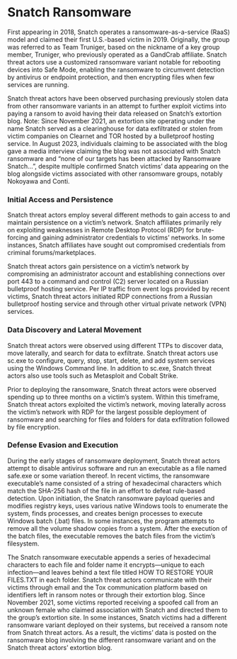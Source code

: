 # Snatch Ransomware

First appearing in 2018, Snatch operates a ransomware-as-a-service (RaaS) model and claimed their first U.S.-based victim in 2019. Originally, the group was referred to as Team Truniger, based on the nickname of a key group member, Truniger, who previously operated as a GandCrab affiliate. Snatch threat actors use a customized ransomware variant notable for rebooting devices into Safe Mode, enabling the ransomware to circumvent detection by antivirus or endpoint protection, and then encrypting files when few services are running.

Snatch threat actors have been observed purchasing previously stolen data from other ransomware variants in an attempt to further exploit victims into paying a ransom to avoid having their data released on Snatch’s extortion blog. Note: Since November 2021, an extortion site operating under the name Snatch served as a clearinghouse for data exfiltrated or stolen from victim companies on Clearnet and TOR hosted by a bulletproof hosting service. In August 2023, individuals claiming to be associated with the blog gave a media interview claiming the blog was not associated with Snatch ransomware and “none of our targets has been attacked by Ransomware Snatch…”, despite multiple confirmed Snatch victims’ data appearing on the blog alongside victims associated with other ransomware groups, notably Nokoyawa and Conti.

### Initial Access and Persistence
Snatch threat actors employ several different methods to gain access to and maintain persistence on a victim’s network. Snatch affiliates primarily rely on exploiting weaknesses in Remote Desktop Protocol (RDP) for brute-forcing and gaining administrator credentials to victims’ networks. In some instances, Snatch affiliates have sought out compromised credentials from criminal forums/marketplaces.

Snatch threat actors gain persistence on a victim’s network by compromising an administrator account and establishing connections over port 443 to a command and control (C2) server located on a Russian bulletproof hosting service. Per IP traffic from event logs provided by recent victims, Snatch threat actors initiated RDP connections from a Russian bulletproof hosting service and through other virtual private network (VPN) services.

### Data Discovery and Lateral Movement
Snatch threat actors were observed using different TTPs to discover data, move laterally, and search for data to exfiltrate. Snatch threat actors use sc.exe to configure, query, stop, start, delete, and add system services using the Windows Command line. In addition to sc.exe, Snatch threat actors also use tools such as Metasploit and Cobalt Strike.

Prior to deploying the ransomware, Snatch threat actors were observed spending up to three months on a victim’s system. Within this timeframe, Snatch threat actors exploited the victim’s network, moving laterally across the victim’s network with RDP for the largest possible deployment of ransomware and searching for files and folders for data exfiltration followed by file encryption.

### Defense Evasion and Execution
During the early stages of ransomware deployment, Snatch threat actors attempt to disable antivirus software and run an executable as a file named safe.exe or some variation thereof. In recent victims, the ransomware executable’s name consisted of a string of hexadecimal characters which match the SHA-256 hash of the file in an effort to defeat rule-based detection. Upon initiation, the Snatch ransomware payload queries and modifies registry keys, uses various native Windows tools to enumerate the system, finds processes, and creates benign processes to execute Windows batch (.bat) files. In some instances, the program attempts to remove all the volume shadow copies from a system. After the execution of the batch files, the executable removes the batch files from the victim’s filesystem.

The Snatch ransomware executable appends a series of hexadecimal characters to each file and folder name it encrypts—unique to each infection—and leaves behind a text file titled HOW TO RESTORE YOUR FILES.TXT in each folder. Snatch threat actors communicate with their victims through email and the Tox communication platform based on identifiers left in ransom notes or through their extortion blog. Since November 2021, some victims reported receiving a spoofed call from an unknown female who claimed association with Snatch and directed them to the group’s extortion site. In some instances, Snatch victims had a different ransomware variant deployed on their systems, but received a ransom note from Snatch threat actors. As a result, the victims’ data is posted on the ransomware blog involving the different ransomware variant and on the Snatch threat actors’ extortion blog.